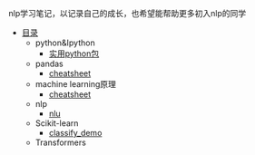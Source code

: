 nlp学习笔记，以记录自己的成长，也希望能帮助更多初入nlp的同学

* [目录](README.md)
    * python&Ipython
        * [实用python包](./python&IPython/python日常实用工具包.ipynb)
    * pandas
        * [cheatsheet](./pandas/pandas.ipynb)
    * machine learning原理
        * [cheatsheet](./MachineLearning/cheatsheet.md)
    * nlp
        * [nlu](./nlp/nlu.md)
    * Scikit-learn
        * [classify_demo](./Scikit-learn/ClassifyDemo.py)
    * Transformers
